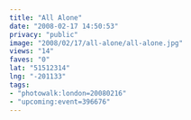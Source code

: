 ```yaml
---
title: "All Alone"
date: "2008-02-17 14:50:53"
privacy: "public"
image: "2008/02/17/all-alone/all-alone.jpg"
views: "14"
faves: "0"
lat: "51512314"
lng: "-201133"
tags:
- "photowalk:london=20080216"
- "upcoming:event=396676"
---
```


